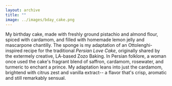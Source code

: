 ```yaml
---
layout: archive
title: ""
image: ../images/bday_cake.png
---
```

 
My birthday cake, made with freshly ground pistachio and almond flour, spiced with cardamom, and filled with homemade lemon jelly and mascarpone chantilly. The sponge is my adaptation of an Ottolenghi-inspired recipe for the traditional *Persian Love Cake*, originally shared by the extermely creative, LA-based Zozo Baking. In Persian folklore, a woman once used the cake's fragrant blend of saffron, cardamom, rosewater, and turmeric to enchant a prince. My adaptation leans into just the cardamom, brightend with citrus zest and vanilla extract-- a flavor that's crisp, aromatic and still remarkably sensual. 
